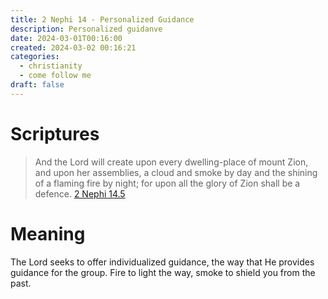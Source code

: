 ```yaml
---
title: 2 Nephi 14 - Personalized Guidance
description: Personalized guidanve
date: 2024-03-01T00:16:00
created: 2024-03-02 00:16:21
categories:
  - christianity
  - come follow me
draft: false
---
```

# Scriptures

> And the Lord will create upon every dwelling-place of mount Zion, and upon her assemblies, a cloud and smoke by day and the shining of a flaming fire by night; for upon all the glory of Zion shall be a defence.
> [2 Nephi 14.5](../scriptures/2-nephi-14.5)

# Meaning

The Lord seeks to offer individualized guidance, the way that He provides guidance for the group. Fire to light the way, smoke to shield you from the past. 